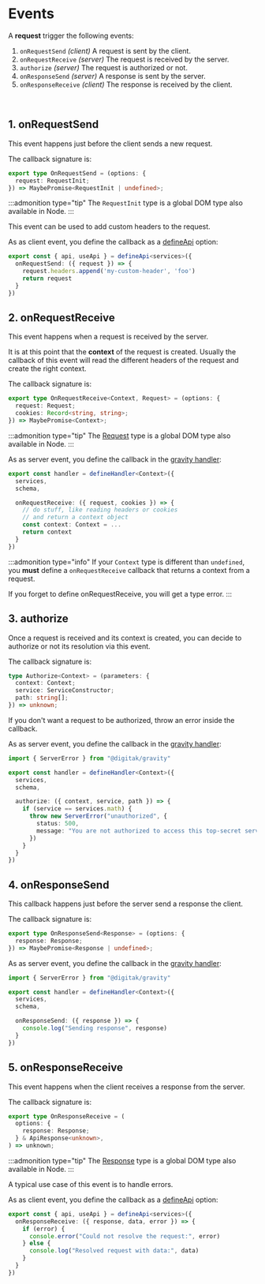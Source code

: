 <script lang="ts">
  import EventsSchema from "src/components/EventsSchema.svelte"
</script>

# Events

A **request** trigger the following events:

1. `onRequestSend` *(client)* A request is sent by the client.
2. `onRequestReceive` *(server)* The request is received by the server.
3. `authorize` *(server)* The request is authorized or not.
4. `onResponseSend` *(server)* A response is sent by the server.
5. `onResponseReceive` *(client)* The response is received by the client.

<br>

<EventsSchema/>

## 1. onRequestSend

This event happens just before the client sends a new request.

The callback signature is:

```ts
export type OnRequestSend = (options: {
  request: RequestInit;
}) => MaybePromise<RequestInit | undefined>;
```

:::admonition type="tip"
The `RequestInit` type is a global DOM type also available in Node.
:::


This event can be used to add custom headers to the request.

As as client event, you define the callback as a [defineApi](/docs/project-structure/api) option:

```ts
export const { api, useApi } = defineApi<services>({
  onRequestSend: ({ request }) => {
    request.headers.append('my-custom-header', 'foo')
    return request
  }
})
```


## 2. onRequestReceive 

This event happens when a request is received by the server.

It is at this point that the **context** of the request is created. Usually the callback of this event will read the different headers of the request and create the right context.

The callback signature is:

```ts
export type OnRequestReceive<Context, Request> = (options: {
  request: Request;
  cookies: Record<string, string>;
}) => MaybePromise<Context>;
```

:::admonition type="tip"
The [Request](https://developer.mozilla.org/en-US/docs/Web/API/Request/Request) type is a global DOM type also available in Node.
:::


As as server event, you define the callback in the [gravity handler](/docs/project-structure/handler):

```ts
export const handler = defineHandler<Context>({
  services,
  schema,

  onRequestReceive: ({ request, cookies }) => {
    // do stuff, like reading headers or cookies
    // and return a context object
    const context: Context = ...
    return context
  }
})
```

:::admonition type="info"
If your `Context` type is different than `undefined`, you **must** define a `onRequestReceive` callback that returns a context from a request.

If you forget to define onRequestReceive, you will get a type error.
:::


## 3. authorize

Once a request is received and its context is created, you can decide to authorize or not its resolution via this event.

The callback signature is:

```ts
type Authorize<Context> = (parameters: {
  context: Context;
  service: ServiceConstructor;
  path: string[];
}) => unknown;
```

If you don't want a request to be authorized, throw an error inside the callback.

As as server event, you define the callback in the [gravity handler](/docs/project-structure/handler):

```ts
import { ServerError } from "@digitak/gravity"

export const handler = defineHandler<Context>({
  services,
  schema,

  authorize: ({ context, service, path }) => {
    if (service == services.math) {
      throw new ServerError("unauthorized", {
        status: 500,
        message: "You are not authorized to access this top-secret service.",
      })
    }
  }
})
```

## 4. onResponseSend

This callback happens just before the server send a response the client.

The callback signature is:

```ts
export type OnResponseSend<Response> = (options: {
  response: Response;
}) => MaybePromise<Response | undefined>;
```

As as server event, you define the callback in the [gravity handler](/docs/project-structure/handler):

```ts
import { ServerError } from "@digitak/gravity"

export const handler = defineHandler<Context>({
  services,
  schema,

  onResponseSend: ({ response }) => {
    console.log("Sending response", response)
  }
})
```

## 5. onResponseReceive

This event happens when the client receives a response from the server.


The callback signature is:

```ts
export type OnResponseReceive = (
  options: {
    response: Response;
  } & ApiResponse<unknown>,
) => unknown;
```

:::admonition type="tip"
The [Response](https://developer.mozilla.org/en-US/docs/Web/API/Response) type is a global DOM type also available in Node.
:::


A typical use case of this event is to handle errors.

As as client event, you define the callback as a [defineApi](/docs/project-structure/api) option:

```ts
export const { api, useApi } = defineApi<services>({
  onResponseReceive: ({ response, data, error }) => {
    if (error) {
      console.error("Could not resolve the request:", error)
    } else {
      console.log("Resolved request with data:", data)
    }
  }
})
```

